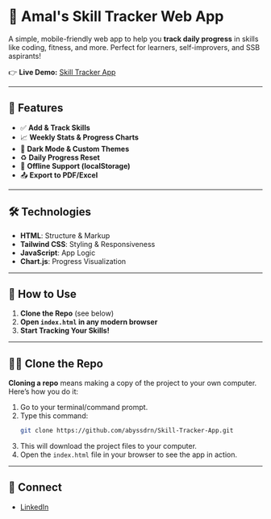 # 🚀 Amal's Skill Tracker Web App

A simple, mobile-friendly web app to help you **track daily progress** in skills like coding, fitness, and more. Perfect for learners, self-improvers, and SSB aspirants!

👉 **Live Demo:** [Skill Tracker App](https://abyssdrn.github.io/Skill-Tracker-App)

---

## 🌟 Features

- ✅ **Add & Track Skills**  
- 📈 **Weekly Stats & Progress Charts**
- 🌙 **Dark Mode & Custom Themes**
- ♻️ **Daily Progress Reset**
- 💾 **Offline Support (localStorage)**  
- 📤 **Export to PDF/Excel**

---

## 🛠 Technologies

- **HTML**: Structure & Markup
- **Tailwind CSS**: Styling & Responsiveness
- **JavaScript**: App Logic
- **Chart.js**: Progress Visualization

---

## 🧰 How to Use

1. **Clone the Repo** (see below)
2. **Open `index.html` in any modern browser**
3. **Start Tracking Your Skills!**

---

## 👨‍💻 Clone the Repo

**Cloning a repo** means making a copy of the project to your own computer. Here’s how you do it:

1. Go to your terminal/command prompt.
2. Type this command:  
   ```bash
   git clone https://github.com/abyssdrn/Skill-Tracker-App.git
   ```
3. This will download the project files to your computer.  
4. Open the `index.html` file in your browser to see the app in action.

---

## 🙌 Connect

- [LinkedIn](https://www.linkedin.com/in/amal-madhu-48042a20a/)
